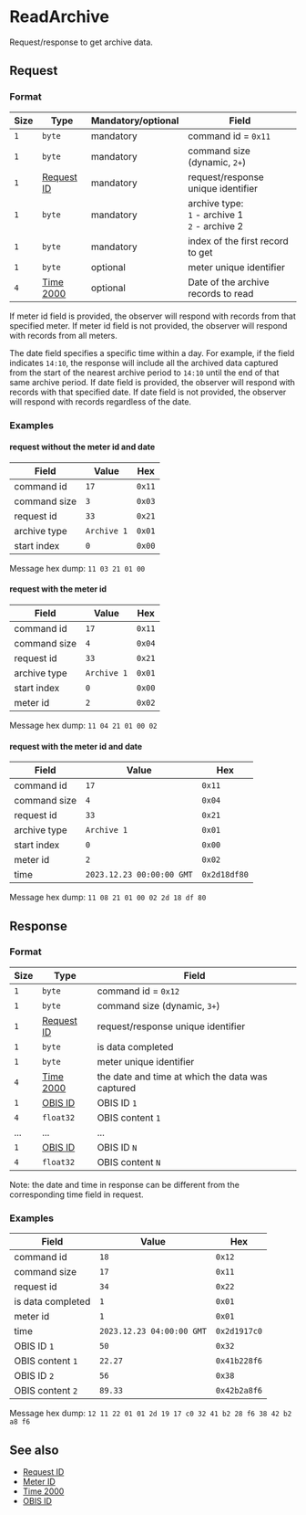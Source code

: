 # ReadArchive

Request/response to get archive data.


## Request

### Format

| Size | Type                                 | Mandatory/optional | Field                                                   |
| ---- | ------------------------------------ | ------------------ | ------------------------------------------------------- |
| `1`  | `byte`                               | mandatory          | command id = `0x11`                                     |
| `1`  | `byte`                               | mandatory          | command size (dynamic, `2+`)                            |
| `1`  | [Request ID](../types.md#request-id) | mandatory          | request/response unique identifier                      |
| `1`  | `byte`                               | mandatory          | archive type: <br> `1` - archive 1 <br> `2` - archive 2 |
| `1`  | `byte`                               | mandatory          | index of the first record to get                        |
| `1`  | `byte`                               | optional           | meter unique identifier                                 |
| `4`  | [Time 2000](../types.md#time-2000)   | optional           | Date of the archive records to read                     |

If meter id field is provided, the observer will respond with records from that specified meter.
If meter id field is not provided, the observer will respond with records from all meters.

The date field specifies a specific time within a day. For example, if the field indicates `14:10`, the response will include all the archived data captured from the start of the nearest archive period to `14:10` until the end of that same archive period.
If date field is provided, the observer will respond with records with that specified date.
If date field is not provided, the observer will respond with records regardless of the date.


### Examples

#### request without the meter id and date

| Field        | Value       | Hex    |
| ------------ | ----------- | ------ |
| command id   | `17`        | `0x11` |
| command size | `3`         | `0x03` |
| request id   | `33`        | `0x21` |
| archive type | `Archive 1` | `0x01` |
| start index  | `0`         | `0x00` |

Message hex dump: `11 03 21 01 00`

#### request with the meter id

| Field        | Value       | Hex    |
| ------------ | ----------- | ------ |
| command id   | `17`        | `0x11` |
| command size | `4`         | `0x04` |
| request id   | `33`        | `0x21` |
| archive type | `Archive 1` | `0x01` |
| start index  | `0`         | `0x00` |
| meter id     | `2`         | `0x02` |

Message hex dump: `11 04 21 01 00 02`

#### request with the meter id and date

| Field        | Value                     | Hex          |
| ------------ | ------------------------- | ------------ |
| command id   | `17`                      | `0x11`       |
| command size | `4`                       | `0x04`       |
| request id   | `33`                      | `0x21`       |
| archive type | `Archive 1`               | `0x01`       |
| start index  | `0`                       | `0x00`       |
| meter id     | `2`                       | `0x02`       |
| time         | `2023.12.23 00:00:00 GMT` | `0x2d18df80` |

Message hex dump: `11 08 21 01 00 02 2d 18 df 80`


## Response

### Format

| Size | Type                                 | Field                                            |
| ---- | ------------------------------------ | ------------------------------------------------ |
| `1`  | `byte`                               | command id = `0x12`                              |
| `1`  | `byte`                               | command size (dynamic, `3+`)                     |
| `1`  | [Request ID](../types.md#request-id) | request/response unique identifier               |
| `1`  | `byte`                               | is data completed                                |
| `1`  | `byte`                               | meter unique identifier                          |
| `4`  | [Time 2000](../types.md#time-2000)   | the date and time at which the data was captured |
| `1`  | [OBIS ID](../types.md#obis-id)       | OBIS ID `1`                                      |
| `4`  | `float32`                            | OBIS content `1`                                 |
| ...  | ...                                  | ...                                              |
| `1`  | [OBIS ID](../types.md#obis-od)       | OBIS ID `N`                                      |
| `4`  | `float32`                            | OBIS content `N`                                 |

Note: the date and time in response can be different from the corresponding time field in request.

### Examples

| Field             | Value                     | Hex          |
| ----------------- | ------------------------- | ------------ |
| command id        | `18`                      | `0x12`       |
| command size      | `17`                      | `0x11`       |
| request id        | `34`                      | `0x22`       |
| is data completed | `1`                       | `0x01`       |
| meter id          | `1`                       | `0x01`       |
| time              | `2023.12.23 04:00:00 GMT` | `0x2d1917c0` |
| OBIS ID `1`       | `50`                      | `0x32`       |
| OBIS content `1`  | `22.27`                   | `0x41b228f6` |
| OBIS ID `2`       | `56`                      | `0x38`       |
| OBIS content `2`  | `89.33`                   | `0x42b2a8f6` |

Message hex dump: `12 11 22 01 01 2d 19 17 c0 32 41 b2 28 f6 38 42 b2 a8 f6`


## See also

* [Request ID](../types.md#request-id)
* [Meter ID](../types.md#meter-id)
* [Time 2000](../types.md#time-2000)
* [OBIS ID](../types.md#obis-id)
